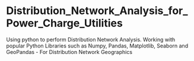 # Distribution_Network_Analysis_for_Power_Charge_Utilities
Using python to perform Distribution Network Analysis. Working with popular Python Libraries such as Numpy, Pandas, Matplotlib, Seaborn and GeoPandas - For Distribution Network Geographics
